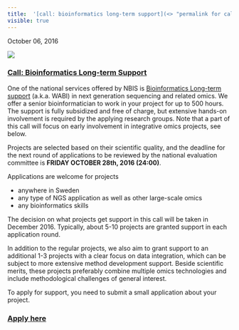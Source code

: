 ```yaml
---
title:  '[call: bioinformatics long-term support](<> "permalink for call: bioinformatics long-term support")'
visible: true
---
```

    

October 06, 2016

[![](/assets/img/logos/icon-share-twitter.png)](<https://twitter.com/share?url=https://nbis.se/news/2016/10/06/lts/> "Tweet it!")

###  [Call: Bioinformatics Long-term Support](<> "Permalink for Call: Bioinformatics Long-term Support")

One of the national services offered by NBIS is [Bioinformatics Long-term support](</support/longtermsupport.html>) (a.k.a. WABI) in next generation sequencing and related omics. We offer a senior bioinformatician to work in your project for up to 500 hours. The support is fully subsidized and free of charge, but extensive hands-on involvement is required by the applying research groups. Note that a part of this call will focus on early involvement in integrative omics projects, see below.

Projects are selected based on their scientific quality, and the deadline for the next round of applications to be reviewed by the national evaluation committee is **FRIDAY OCTOBER 28th, 2016 (24:00)**.

Applications are welcome for projects

  * anywhere in Sweden
  * any type of NGS application as well as other large-scale omics
  * any bioinformatics skills



The decision on what projects get support in this call will be taken in December 2016. Typically, about 5-10 projects are granted support in each application round.

In addition to the regular projects, we also aim to grant support to an additional 1-3 projects with a clear focus on data integration, which can be subject to more extensive method development support. Beside scientific merits, these projects preferably combine multiple omics technologies and include methodological challenges of general interest.

To apply for support, you need to submit a small application about your project.

### [Apply here](</support/supportform/index.php?form=longterm>)
